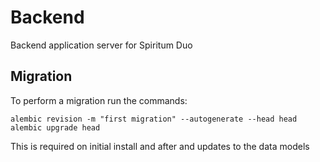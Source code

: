 # Backend
Backend application server for Spiritum Duo
## Migration
To perform a migration run the commands:
```
alembic revision -m "first migration" --autogenerate --head head
alembic upgrade head
```
This is required on initial install and after and updates to the data models